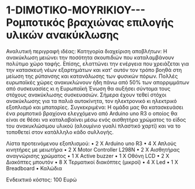 # 1-DIMOTIKO-MOYRIKIOY---Ρομποτικός βραχιώνας επιλογής υλικών ανακύκλωσης


Αναλυτική περιγραφή ιδέας: 
Κατηγορία διαχείριση αποβλήτων: Η ανακύκλωση μειώνει την ποσότητα σκουπιδιών που καταλαμβάνουν πολύτιμο χώρο ταφής. Επίσης, ελαττώνει την ενέργεια που χρειάζεται για την κατασκευή νέων εξαρτημάτων και κατ' αυτόν τον τρόπο βοηθά στη μείωση της ρύπανσης και κατανάλωσης των φυσικών πόρων. Πολλές ευρωπαϊκές χώρες ανακυκλώνουν ήδη πάνω από 50% των απορριμμάτων από συσκευασίες κι η Ευρωπαϊκή Ένωση θα αυξήσει σύντομα τους στόχους ανακύκλωσης συσκευασιών. Σήμερα έχουν τεθεί στόχοι ανακύκλωσης για τα παλιά αυτοκίνητα, τον ηλεκτρονικό κι ηλεκτρικό εξοπλισμό και μπαταρίες.
Συγκεκριμένα:
Η ομάδα μας θα κατασκευάσει ένα ρομποτικό βραχίονα ελεγχόμενο από Arduino uno R3 ο οποίος θα είναι σε θέσει να καταλαβαίνει μέσω ενός αισθητήρα χρώματος το είδος του ανακυκλώσιμου υλικού (αλουμίνιο γυαλί πλαστικό χαρτί) και να το τοποθετεί στον κατάλληλο κάδο συλλογής. 

Λίστα προτεινόμενου εξοπλισμού:
•	2 X Arduino uno R3
•	4 Χ Απλούς κινητήρες με μειωτήρα
•	2 Χ Motor Controller L298N
•	2 Χ Αισθητήρας αναγνώρισης χρώματος
•	1 X Active buzzer
•	1 X Οθόνη LCD
•	2 Χ Διακόπτες μπουτόν 
•	8 Χ Τερματικοί διακόπτες (μικροί)
•	4 Χ Led
•	1 X Breadboard 
•	Καλώδια

Ενδεικτικό κόστος: 100 Ευρώ

